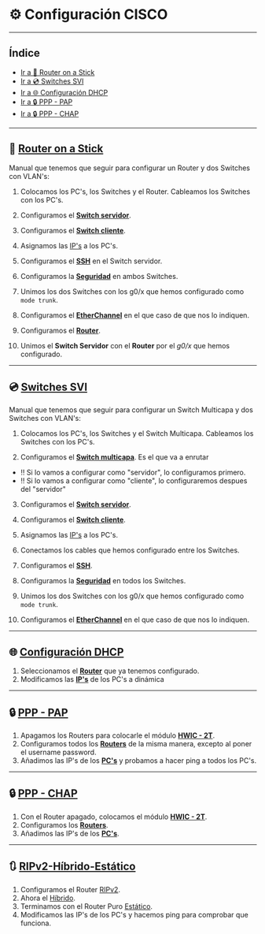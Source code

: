 # ⚙️ Configuración CISCO
---

## Índice

- [Ir a 🛜 Router on a Stick](#-router-on-a-stick)
- [Ir a 💿 Switches SVI](#-switches-svi)
- [Ir a 🌐 Configuración DHCP](#-configuración-dhcp)
- [Ir a 🔒 PPP - PAP](#-ppp---pap)
- [Ir a 🔒 PPP - CHAP](#-ppp---chap)

---
## 🛜 [Router on a Stick](#índice)

Manual que tenemos que seguir para configurar un Router y dos Switches con VLAN's:

1. Colocamos los PC's, los Switches y el Router. Cableamos los Switches con los PC's.

2. Configuramos el **[Switch servidor](servidor.md)**.

3. Configuramos el **[Switch cliente](cliente.md)**.

4. Asignamos las [IP's](ips.md) a los PC's.

5. Configuramos el **[SSH](ssh.md)** en el Switch servidor.

6. Configuramos la **[Seguridad](seguridad.md)** en ambos Switches.

7. Unimos los dos Switches con los g0/x que hemos configurado como `mode trunk`.

8. Configuramos el **[EtherChannel](etherchannel.md)** en el que caso de que nos lo indiquen.

9. Configuramos el **[Router](router.md)**.

10. Unimos el **Switch Servidor** con el **Router** por el *g0/x* que hemos configurado.

---
## 💿 [Switches SVI](#índice)

Manual que tenemos que seguir para configurar un Switch Multicapa y dos Switches con VLAN's:

1. Colocamos los PC's, los Switches y el Switch Multicapa. Cableamos los Switches con los PC's.

2. Configuramos el **[Switch multicapa](multicapasvi.md)**. Es el que va a enrutar 
  - ‼️ Si lo vamos a configurar como "servidor", lo configuramos primero.
  - ‼️ Si lo vamos a configurar como "cliente", lo configuraremos despues del "servidor"

3. Configuramos el **[Switch servidor](servidorsvi.md)**.

4. Configuramos el **[Switch cliente](clientesvi.md)**.

5. Asignamos las [IP's](ips.md) a los PC's.

6. Conectamos los cables que hemos configurado entre los Switches.

7. Configuramos el **[SSH](sshsvi.md)**.

8. Configuramos la **[Seguridad](seguridadsvi.md)** en todos los Switches.

9. Unimos los dos Switches con los g0/x que hemos configurado como `mode trunk`.

10. Configuramos el **[EtherChannel](etherchannelsvi.md)** en el que caso de que nos lo indiquen.

---
## 🌐 [Configuración DHCP](#índice)

1. Seleccionamos el **[Router](routerdhcp.md)** que ya tenemos configurado.
2. Modificamos las **[IP's](ipdhcp.md)** de los PC's a dinámica

---
## 🔒 [PPP - PAP](#índice)

1. Apagamos los Routers para colocarle el módulo **[HWIC - 2T](hwic2t.md)**.
2. Configuramos todos los **[Routers](routerpap.md)** de la misma manera, excepto al poner el username password.
3. Añadimos las IP's de los **[PC's](ips_pcs.md)** y probamos a hacer ping a todos los PC's.

---
## 🔒 [PPP - CHAP](#índice)

1. Con el Router apagado, colocamos el módulo **[HWIC - 2T](hwic2t.md)**.
2. Configuramos los **[Routers](routerchap.md)**.
3. Añadimos las IP's de los **[PC's](ips_pcs.md)**.

---
## 🔃 [RIPv2-Híbrido-Estático](#índice)

1. Configuramos el Router [RIPv2](ripv2.md).
2. Ahora el [Híbrido](hibrido.md).
3. Terminamos con el Router Puro [Estático](estático.md).
4. Modificamos las IP's de los PC's y hacemos ping para comprobar que funciona.
